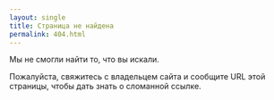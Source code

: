 ```yaml
---
layout: single
title: Страница не найдена
permalink: 404.html
---
```


Мы не смогли найти то, что вы искали.

Пожалуйста, свяжитесь с владельцем сайта и сообщите URL этой страницы, чтобы дать знать о сломанной ссылке.
